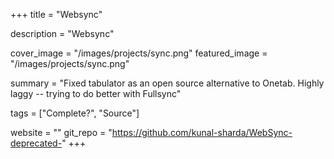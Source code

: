 +++
title = "Websync"

description = "Websync"

cover_image = "/images/projects/sync.png"
featured_image = "/images/projects/sync.png"

summary = "Fixed tabulator as an open source alternative to Onetab. Highly laggy -- trying to do better with Fullsync"

tags = ["Complete?", "Source"]

website = ""
git_repo = "https://github.com/kunal-sharda/WebSync-deprecated-"
+++ 